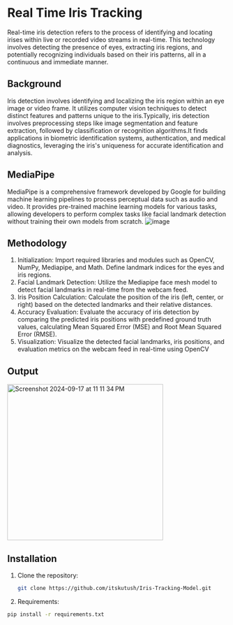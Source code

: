 # Real Time Iris Tracking
Real-time iris detection refers to the process of identifying and locating irises within live or recorded video streams in real-time.
This technology involves detecting the presence of eyes, extracting iris regions, and potentially recognizing individuals based on their iris patterns, all in a continuous and immediate manner.
## Background
Iris detection involves identifying and localizing the iris region within an eye image or video frame. It utilizes computer vision techniques to detect distinct features and patterns unique to the iris.Typically, iris detection involves preprocessing steps like image segmentation and feature extraction, followed by classification or recognition algorithms.It finds applications in biometric identification systems, authentication, and medical diagnostics, leveraging the iris's uniqueness for accurate identification and analysis.
## MediaPipe
MediaPipe is a comprehensive framework developed by Google for building machine learning pipelines to process perceptual data such as audio and video. It provides pre-trained machine learning models for various tasks, allowing developers to perform complex tasks like facial landmark detection without training their own models from scratch. 
   ![image](https://github.com/user-attachments/assets/073cc0d6-b580-42dd-ab6c-ce0bc61ef008)
## Methodology
1. Initialization: Import required libraries and modules such as OpenCV, NumPy, Mediapipe, and Math. Define landmark indices for the eyes and iris regions.
2. Facial Landmark Detection: Utilize the Mediapipe face mesh model to detect facial landmarks in real-time from the webcam feed.
3. Iris Position Calculation: Calculate the position of the iris (left, center, or right) based on the detected landmarks and their relative distances.
4. Accuracy Evaluation: Evaluate the accuracy of iris detection by comparing the predicted iris positions with predefined ground truth values, calculating Mean Squared Error (MSE) and Root 
   Mean Squared Error (RMSE).
5. Visualization: Visualize the detected facial landmarks, iris positions, and evaluation metrics on the webcam feed in real-time using OpenCV

## Output
<img width="357" alt="Screenshot 2024-09-17 at 11 11 34 PM" src="https://github.com/user-attachments/assets/a12126f0-f27b-4c60-81e7-6a7fad1806fa">



## Installation
1. Clone the repository:
   ```bash
   git clone https://github.com/itskutush/Iris-Tracking-Model.git
2. Requirements:
```bash
pip install -r requirements.txt


